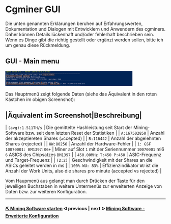 # Cgminer GUI

Die unten genannten Erklärungen beruhen auf Erfahrungswerten, Dokumentation und Dialogen mit Entwicklern und Anwendern des cgminers. Daher können Details lückenhaft und/oder fehlerhaft beschrieben sein. Wenn es Dinge gibt die richtig gestellt oder ergänzt werden sollen, bitte ich um genau diese Rückmeldung.

## GUI - Main menu

<img src=".assets/cgminer_GUI_Main_highlighted.png" alt="cgminer_GUI_Main_highlighted.png" width="400" />

Das Hauptmenü zeigt folgende Daten (siehe das Äquivalent in den roten Kästchen im obigen Screenshot):

|Äquivalent im Screenshot|Beschreibung|
---------------------------------------
| `(avg):1.511TH/s` | Die gemittelte Hashleistung seit Start der Mining-Software bzw. seit dem letzten Reset der Statistiken |
| `A:167502850` | Anzahl der akzeptiereten Shares (`a`ccepted) |
| `R:116442` | Anzahl der abgelehnten Shares (`r`ejected) |
| `HW:80256` | Anzahl der Hardware-Fehler |
| `1: GSF 10070001: BM1397:06+` | Miner auf Slot `1` mit der Seriennummer `10070001` mi6 `6` ASICS des Chipsatzes `BM1397` |
| `450.00MHz T:450 P:450` | ASIC-Frequenz und Target-Frequenz |
| `(2:2)` | Geschwindigkeit mit der Shares an die ASICs geleitet werden in ms |
| `100% WU: 83%` | Effizienzindikator `WU` ist die Anzahl der Work Units, also die shares pro minute (accepted vs rejected) |

Vom Haupmenü aus gelangt man durch Drücken der Taste für den jeweiligen Buchstaben in weitere Untermenüs zur erweiterten Anzeige von Daten bzw. zur weiteren Konfiguration.

---

####  [⛏ Mining Software starten](start_mining.md)  ᐊ  previous | next  ᐅ  [Mining Software - Erweiterte Konfiguration](EnhancedConfiguration.md)
